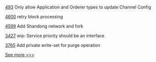 
[493](https://github.com/hyperledger/cello/pull/493) Only allow Application and Orderer types to update Channel Config

[4600](https://github.com/hyperledger/besu/pull/4600) retry block processing

[4599](https://github.com/hyperledger/besu/pull/4599) Add Shandong network and fork

[3427](https://github.com/hyperledger/aries-framework-go/pull/3427) wip: Service priority should be an interface

[3765](https://github.com/hyperledger/fabric/pull/3765) Add private write-set for purge operation


[See more >>>](https://start-here.hyperledger.org/pull-requests)
